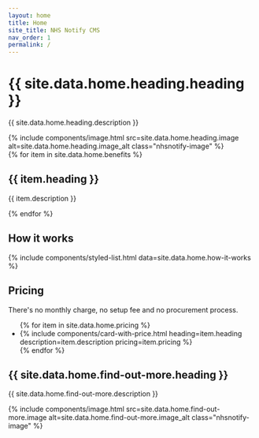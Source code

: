 ```yaml
---
layout: home
title: Home
site_title: NHS Notify CMS
nav_order: 1
permalink: /
---
```

<!-- HEADING -->
<div id="heading" class="nhsnotify-banner--blue">
  <div class="nhsuk-main-wrapper nhsuk-width-container">
    <div class="nhsuk-grid-row">
      <div class="nhsuk-grid-column-one-half">
        <h1 class="nhsuk-heading-l">{{ site.data.home.heading.heading }}</h1>
        <p>
          {{ site.data.home.heading.description }}
        </p>
      </div>
      <div class="nhsuk-grid-column-one-half">
        {% include components/image.html src=site.data.home.heading.image alt=site.data.home.heading.image_alt class="nhsnotify-image" %}
      </div>
    </div>
  </div>
</div>

<!-- BENEFITS -->
<div id="benefits" class="nhsnotify-banner--white">
  <div class="nhsuk-width-container nhsuk-main-wrapper">
    <div class="nhsuk-grid-row">
      {% for item in site.data.home.benefits %}
      <div class="nhsuk-grid-column-one-third">
        <h2 class="nhsuk-heading-m">{{ item.heading }}</h2>
        <p>{{ item.description }}</p>
      </div>
      {% endfor %}
    </div>
  </div>
</div>

<!-- HOW IT WORKS -->
<div id="how-it-works">
  <div class="nhsuk-width-container nhsuk-main-wrapper">
    <h2>How it works</h2>
    {% include components/styled-list.html data=site.data.home.how-it-works %}
  </div>
</div>

<!-- PRICING -->
<div id="pricing" class="nhsnotify-banner--white">
  <div class="nhsuk-width-container nhsuk-main-wrapper">
    <h2>Pricing</h2>
    <p>There's no monthly charge, no setup fee and no procurement process.</p>
    <ul class="nhsuk-grid-row nhsuk-card-group">
      {% for item in site.data.home.pricing %}
      <li class="nhsuk-grid-column-one-quarter nhsuk-card-group__item">
        {% include components/card-with-price.html
        heading=item.heading
        description=item.description
        pricing=item.pricing
        %}
      </li>
      {% endfor %}
    </ul>
  </div>
</div>

<!-- FIND OUT MORE -->
<div id="find-out-more" class="nhsnotify-banner--blue">
  <div class="nhsuk-width-container nhsuk-main-wrapper">
    <div class="nhsuk-grid-row">
      <div class="nhsuk-grid-column-one-half">
        <h2>{{ site.data.home.find-out-more.heading }}</h2>
        <p>
          {{ site.data.home.find-out-more.description }}
        </p>
      </div>
      <div class="nhsuk-grid-column-one-half">
        {% include components/image.html src=site.data.home.find-out-more.image alt=site.data.home.find-out-more.image_alt class="nhsnotify-image" %}
      </div>
    </div>
  </div>
</div>
